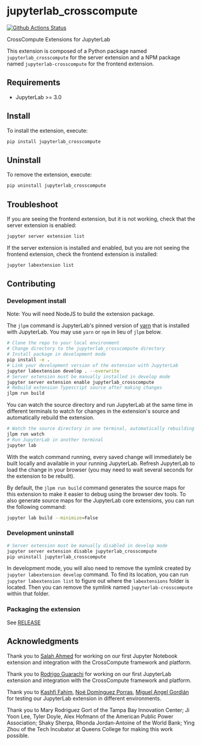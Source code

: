 # jupyterlab_crosscompute

[![Github Actions Status](https://github.com/crosscompute/jupyterlab-crosscompute/workflows/Build/badge.svg)](https://github.com/crosscompute/jupyterlab-crosscompute/actions/workflows/build.yml)

CrossCompute Extensions for JupyterLab


This extension is composed of a Python package named `jupyterlab_crosscompute`
for the server extension and a NPM package named `jupyterlab-crosscompute`
for the frontend extension.


## Requirements

* JupyterLab >= 3.0

## Install

To install the extension, execute:

```bash
pip install jupyterlab_crosscompute
```

## Uninstall

To remove the extension, execute:

```bash
pip uninstall jupyterlab_crosscompute
```


## Troubleshoot

If you are seeing the frontend extension, but it is not working, check
that the server extension is enabled:

```bash
jupyter server extension list
```

If the server extension is installed and enabled, but you are not seeing
the frontend extension, check the frontend extension is installed:

```bash
jupyter labextension list
```


## Contributing

### Development install

Note: You will need NodeJS to build the extension package.

The `jlpm` command is JupyterLab's pinned version of
[yarn](https://yarnpkg.com/) that is installed with JupyterLab. You may use
`yarn` or `npm` in lieu of `jlpm` below.

```bash
# Clone the repo to your local environment
# Change directory to the jupyterlab_crosscompute directory
# Install package in development mode
pip install -e .
# Link your development version of the extension with JupyterLab
jupyter labextension develop . --overwrite
# Server extension must be manually installed in develop mode
jupyter server extension enable jupyterlab_crosscompute
# Rebuild extension Typescript source after making changes
jlpm run build
```

You can watch the source directory and run JupyterLab at the same time in different terminals to watch for changes in the extension's source and automatically rebuild the extension.

```bash
# Watch the source directory in one terminal, automatically rebuilding when needed
jlpm run watch
# Run JupyterLab in another terminal
jupyter lab
```

With the watch command running, every saved change will immediately be built locally and available in your running JupyterLab. Refresh JupyterLab to load the change in your browser (you may need to wait several seconds for the extension to be rebuilt).

By default, the `jlpm run build` command generates the source maps for this extension to make it easier to debug using the browser dev tools. To also generate source maps for the JupyterLab core extensions, you can run the following command:

```bash
jupyter lab build --minimize=False
```

### Development uninstall

```bash
# Server extension must be manually disabled in develop mode
jupyter server extension disable jupyterlab_crosscompute
pip uninstall jupyterlab_crosscompute
```

In development mode, you will also need to remove the symlink created by `jupyter labextension develop`
command. To find its location, you can run `jupyter labextension list` to figure out where the `labextensions`
folder is located. Then you can remove the symlink named `jupyterlab-crosscompute` within that folder.

### Packaging the extension

See [RELEASE](RELEASE.md)

## Acknowledgments

Thank you to [Salah Ahmed](https://github.com/salah93) for working on our first Jupyter Notebook extension and integration with the CrossCompute framework and platform.

Thank you to [Rodrigo Guarachi](https://github.com/rmguarachi) for working on our first JupyterLab extension and integration with the CrossCompute framework and platform.

Thank you to [Kashfi Fahim](https://github.com/kashfifahim), [Noé Domínguez Porras](https://github.com/poguez), [Miguel Angel Gordián](https://github.com/zoek1) for testing our JupyterLab extension in different environments.

Thank you to Mary Rodriguez Gort of the Tampa Bay Innovation Center; Ji Yoon Lee, Tyler Doyle, Alex Hofmann of the American Public Power Association; Shaky Sherpa, Rhonda Jordan-Antoine of the World Bank; Ying Zhou of the Tech Incubator at Queens College for making this work possible.
